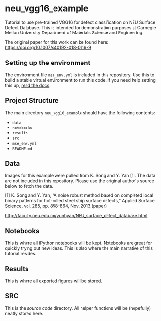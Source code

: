 # neu_vgg16_example
Tutorial to use pre-trained VGG16 for defect classification on NEU Surface Defect Database. This is intended for demonstration purposes at Carnegie Mellon University Department of Materials Science and Engineering. 

The original paper for this work can be found here: https://doi.org/10.1007/s40192-018-0116-9

## Setting up the environment
The environment file `mse_env.yml` is included in this repository. Use this to build a stable virtual environment to run this code. If you need help setting this up, [read the docs](https://docs.conda.io/projects/conda/en/latest/user-guide/tasks/manage-environments.html#creating-an-environment-from-an-environment-yml-file).

## Project Structure
The main directory `neu_vgg16_example` should have the following contents:
- `data`
- `notebooks`
- `results`
- `src`
- `mse_env.yml`
- `README.md`

## Data
Images for this example were pulled from K. Song and Y. Yan [1]. The data are not included in this repository. Please use the original author's source below to fetch the data.

[1] K. Song and Y. Yan, “A noise robust method based on completed local binary patterns for hot-rolled steel strip surface defects,” Applied Surface Science, vol. 285, pp. 858-864, Nov. 2013.(paper)

http://faculty.neu.edu.cn/yunhyan/NEU_surface_defect_database.html

## Notebooks
This is where all iPython notebooks will be kept. Notebooks are great for quickly trying out new ideas. This is also where the main narrative of this tutorial resides.

## Results
This is where all exported figures will be stored.

## SRC
This is the *source code* directory. All helper functions will be (hopefully) neatly stored here.
